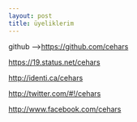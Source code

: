 ```yaml
---
layout: post
title: üyeliklerim
---
```


<p>github --><a href="https://github.com/cehars">https://github.com/cehars</a></p>
<p><a href="https://19.status.net/cehars">https://19.status.net/cehars</a></p>
<p><a href="http://identi.ca/cehars#!/cehars">http://identi.ca/cehars</a></p>
<p><a href="http://twitter.com/#!/cehars">http://twitter.com/#!/cehars</a></p>
<p><a href="http://www.facebook.com/cehars">http://www.facebook.com/cehars</a></p>

